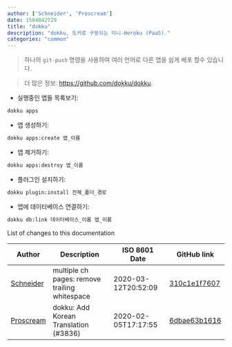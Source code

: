 ```yaml
---
author: ['Schneider', 'Proscream']
date: 1584042729
title: "dokku"
description: "dokku, 도커로 구동되는 미니-Heroku (PaaS)."
categories: "common"
---
```

> 하나의 `git-push` 명령을 사용하여 여러 언어로 다른 앱을 쉽게 배포 할수 있습니다.

> 더 많은 정보: <https://github.com/dokku/dokku>.

- 실행중인 앱들 목록보기:

```bash
dokku apps
```

- 앱 생성하기:

```bash
dokku apps:create 앱_이름
```

- 앱 제거하기:

```bash
dokku apps:destroy 앱_이름
```

- 플러그인 설치하기:

```bash
dokku plugin:install 전체_폴더_경로
```

- 앱에 데이터베이스 연결하기:

```bash
dokku db:link 데이터베이스_이름 앱_이름
```
List of changes to this documentation


Author | Description | ISO 8601 Date | GitHub link
------|-----|-----|-----
[Schneider](mailto:lucas.schneider@sap.com) | multiple ch pages: remove trailing whitespace | 2020-03-12T20:52:09 | [310c1e1f7607](https://github.com/tldr-pages/tldr/commit/310c1e1f7607c67e5651e4d3c118a43029639285)
[Proscream](mailto:proscream@naver.com) | dokku: Add Korean Translation (#3836) | 2020-02-05T17:17:55 | [6dbae63b1616](https://github.com/tldr-pages/tldr/commit/6dbae63b16163dc90422bccc7c7294e135f9360d)

